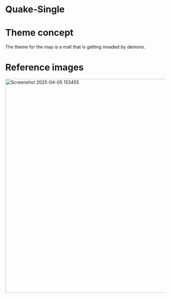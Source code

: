 # Quake-Single

# Theme concept
The theme for the map is a mall that is getting invaded by demons.

# Reference images
<img width="671" alt="Screenshot 2025-04-05 153455" src="https://github.com/user-attachments/assets/86948e48-1986-4beb-bd29-0909c984fe48" />
